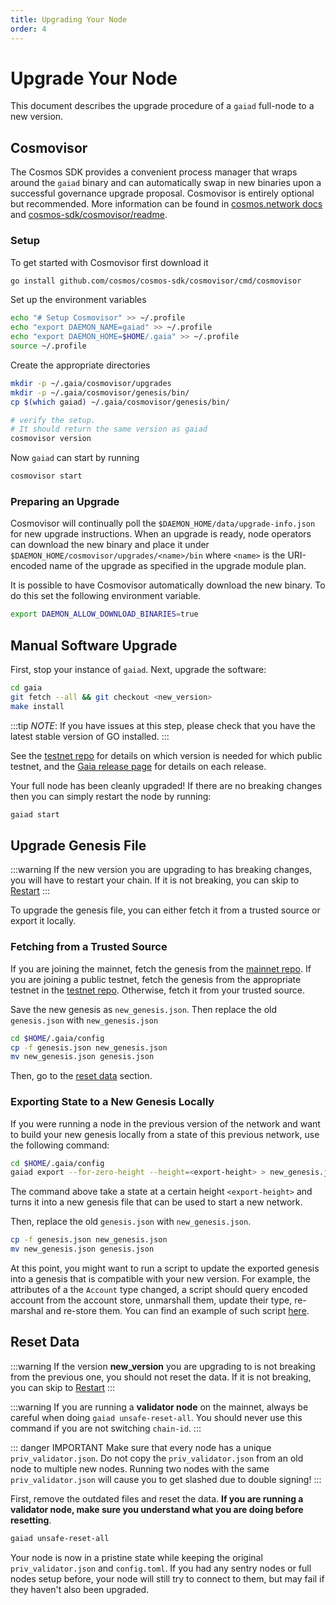```yaml
---
title: Upgrading Your Node
order: 4
---
```


# Upgrade Your Node

This document describes the upgrade procedure of a `gaiad` full-node to a new version.

## Cosmovisor

The Cosmos SDK provides a convenient process manager that wraps around the `gaiad` binary and can automatically swap in new binaries upon a successful governance upgrade proposal. Cosmovisor is entirely optional but recommended. More information can be found in [cosmos.network docs](https://docs.cosmos.network/v0.45/run-node/cosmovisor.html) and [cosmos-sdk/cosmovisor/readme](https://github.com/cosmos/cosmos-sdk/blob/v0.45.0/cosmovisor/README.md).

### Setup

To get started with Cosmovisor first download it

```bash
go install github.com/cosmos/cosmos-sdk/cosmovisor/cmd/cosmovisor
```

Set up the environment variables

```bash
echo "# Setup Cosmovisor" >> ~/.profile
echo "export DAEMON_NAME=gaiad" >> ~/.profile
echo "export DAEMON_HOME=$HOME/.gaia" >> ~/.profile
source ~/.profile
```

Create the appropriate directories

```bash
mkdir -p ~/.gaia/cosmovisor/upgrades
mkdir -p ~/.gaia/cosmovisor/genesis/bin/
cp $(which gaiad) ~/.gaia/cosmovisor/genesis/bin/

# verify the setup. 
# It should return the same version as gaiad
cosmovisor version
```

Now `gaiad` can start by running

```bash
cosmovisor start
```

### Preparing an Upgrade

Cosmovisor will continually poll  the `$DAEMON_HOME/data/upgrade-info.json` for new upgrade instructions. When an upgrade is ready, node operators can download the new binary and place it under `$DAEMON_HOME/cosmovisor/upgrades/<name>/bin` where `<name>` is the URI-encoded name of the upgrade as specified in the upgrade module plan.

It is possible to have Cosmovisor automatically download the new binary. To do this set the following environment variable.

```bash
export DAEMON_ALLOW_DOWNLOAD_BINARIES=true
```

## Manual Software Upgrade

First, stop your instance of `gaiad`. Next, upgrade the software:

```bash
cd gaia
git fetch --all && git checkout <new_version>
make install
```

:::tip
_NOTE_: If you have issues at this step, please check that you have the latest stable version of GO installed.
:::

See the [testnet repo](https://github.com/cosmos/testnets) for details on which version is needed for which public testnet, and the [Gaia release page](https://github.com/cosmos/Gaia/releases) for details on each release.

Your full node has been cleanly upgraded! If there are no breaking changes then you can simply restart the node by running:

```bash
gaiad start
```

## Upgrade Genesis File

:::warning
If the new version you are upgrading to has breaking changes, you will have to restart your chain. If it is not breaking, you can skip to [Restart](#restart)
:::

To upgrade the genesis file, you can either fetch it from a trusted source or export it locally.

### Fetching from a Trusted Source

If you are joining the mainnet, fetch the genesis from the [mainnet repo](https://github.com/cosmos/launch). If you are joining a public testnet, fetch the genesis from the appropriate testnet in the [testnet repo](https://github.com/cosmos/testnets). Otherwise, fetch it from your trusted source.

Save the new genesis as `new_genesis.json`. Then replace the old `genesis.json` with `new_genesis.json`

```bash
cd $HOME/.gaia/config
cp -f genesis.json new_genesis.json
mv new_genesis.json genesis.json
```

Then, go to the [reset data](#reset-data) section.

### Exporting State to a New Genesis Locally

If you were running a node in the previous version of the network and want to build your new genesis locally from a state of this previous network, use the following command:

```bash
cd $HOME/.gaia/config
gaiad export --for-zero-height --height=<export-height> > new_genesis.json
```

The command above take a state at a certain height `<export-height>` and turns it into a new genesis file that can be used to start a new network.

Then, replace the old `genesis.json` with `new_genesis.json`.

```bash
cp -f genesis.json new_genesis.json
mv new_genesis.json genesis.json
```

At this point, you might want to run a script to update the exported genesis into a genesis that is compatible with your new version. For example, the attributes of a the `Account` type changed, a script should query encoded account from the account store, unmarshall them, update their type, re-marshal and re-store them. You can find an example of such script [here](https://github.com/cosmos/cosmos-sdk/blob/02c6c9fafd58da88550ab4d7d494724a477c8a68/contrib/migrate/v0.33.x-to-v0.34.0.py).

## Reset Data

:::warning
If the version **new_version** you are upgrading to is not breaking from the previous one, you should not reset the data. If it is not breaking, you can skip to [Restart](#restart)
:::

:::warning
If you are running a **validator node** on the mainnet, always be careful when doing `gaiad unsafe-reset-all`. You should never use this command if you are not switching `chain-id`.
:::

::: danger IMPORTANT
Make sure that every node has a unique `priv_validator.json`. Do not copy the `priv_validator.json` from an old node to multiple new nodes. Running two nodes with the same `priv_validator.json` will cause you to get slashed due to double signing!
:::

First, remove the outdated files and reset the data. **If you are running a validator node, make sure you understand what you are doing before resetting**.

```bash
gaiad unsafe-reset-all
```

Your node is now in a pristine state while keeping the original `priv_validator.json` and `config.toml`. If you had any sentry nodes or full nodes setup before, your node will still try to connect to them, but may fail if they haven't also been upgraded.

